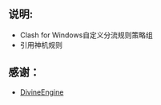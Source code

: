 ## 说明:
- Clash for Windows自定义分流规则策略组
- 引用神机规则
## 感谢：
* [DivineEngine](https://github.com/DivineEngine/Profiles/tree/master) 
